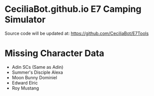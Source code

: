 # CeciliaBot.github.io E7 Camping Simulator

Source code will be updated at: https://github.com/CeciliaBot/E7Tools

# Missing Character Data
- Adin SCs (Same as Adin)
- Summer's Disciple Alexa
- Moon Bunny Dominiel
- Edward Elric
- Roy Mustang